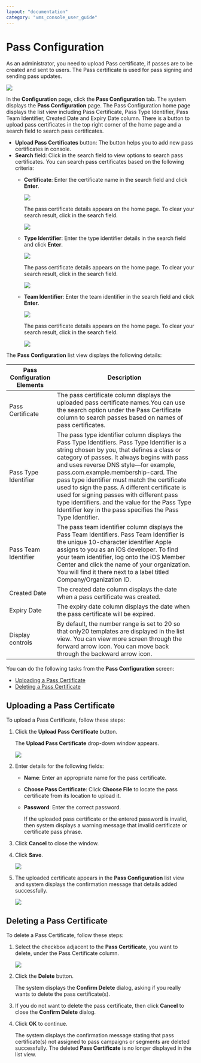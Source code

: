 ```yaml
---
layout: "documentation"
category: "vms_console_user_guide"
---
```

                             


Pass Configuration
==================

As an administrator, you need to upload Pass certificate, if passes are to be created and sent to users. The Pass certificate is used for pass signing and sending pass updates.

![](../Resources/Images/Settings/Configuration/passconfiguration/passcerthomescreen_636x193.png)

In the **Configuration** page, click the **Pass Configuration** tab. The system displays the **Pass Configuration** page. The Pass Configuration home page displays the list view including Pass Certificate, Pass Type Identifier, Pass Team Identifier, Created Date and Expiry Date column. There is a button to upload pass certificates in the top right corner of the home page and a search field to search pass certificates.

*   **Upload Pass Certificates** button: The button helps you to add new pass certificates in console.
*   **Search** field: Click in the search field to view options to search pass certificates. You can search pass certificates based on the following criteria:
    *   **Certificate**: Enter the certificate name in the search field and click **Enter**.
        
        ![](../Resources/Images/Settings/Configuration/passconfiguration/searchpasscertificate.png)
        
        The pass certificate details appears on the home page. To clear your search result, click in the search field.
        
        ![](../Resources/Images/Settings/Configuration/passconfiguration/resultpasscert_559x100.png)
        
    *   **Type Identifier**: Enter the type identifier details in the search field and click **Enter**.
        
        ![](../Resources/Images/Settings/Configuration/passconfiguration/searchpasstype.png)
        
        The pass certificate details appears on the home page. To clear your search result, click in the search field.
        
        ![](../Resources/Images/Settings/Configuration/passconfiguration/resultpassteam_556x95.png)
        
    *   **Team Identifier**: Enter the team identifier in the search field and click **Enter.**
        
        ![](../Resources/Images/Settings/Configuration/passconfiguration/searchteamidentifier.png)
        
        The pass certificate details appears on the home page. To clear your search result, click in the search field.
        
        ![](../Resources/Images/Settings/Configuration/passconfiguration/resultpasstype_561x92.png)
        

The **Pass Configuration** list view displays the following details:

  
| Pass Configuration Elements | Description |
| --- | --- |
| Pass Certificate | The pass certificate column displays the uploaded pass certificate names.You can use the search option under the Pass Certificate column to search passes based on names of pass certificates. |
| Pass Type Identifier | The pass type identifier column displays the Pass Type Identifiers. Pass Type Identifier is a string chosen by you, that defines a class or category of passes. It always begins with pass and uses reverse DNS style—for example, pass.com.example.membership-card. The pass type identifier must match the certificate used to sign the pass. A different certificate is used for signing passes with different pass type identifiers. and the value for the Pass Type Identifier key in the pass specifies the Pass Type Identifier. |
| Pass Team Identifier | The pass team identifier column displays the Pass Team Identifiers. Pass Team Identifier is the unique 10-character identifier Apple assigns to you as an iOS developer. To find your team identifier, log onto the iOS Member Center and click the name of your organization. You will find it there next to a label titled Company/Organization ID. |
| Created Date | The created date column displays the date when a pass certificate was created. |
| Expiry Date | The expiry date column displays the date when the pass certificate will be expired. |
| Display controls | By default, the number range is set to 20 so that only20 templates are displayed in the list view. You can view more screen through the forward arrow icon. You can move back through the backward arrow icon. |

You can do the following tasks from the **Pass Configuration** screen:

*   [Uploading a Pass Certificate](#uploading-a-pass-certificate)
*   [Deleting a Pass Certificate](#deleting-a-pass-certificate)

Uploading a Pass Certificate
----------------------------

To upload a Pass Certificate, follow these steps:

1.  Click the **Upload Pass Certificate** button.
    
    The **Upload Pass Certificate** drop-down window appears.
    
    ![](../Resources/Images/Settings/Configuration/passconfiguration/uploadpasscertificate_581x221.png)
    
2.  Enter details for the following fields:
    *   **Name**: Enter an appropriate name for the pass certificate.
    *   **Choose Pass Certificate**: Click **Choose File** to locate the pass certificate from its location to upload it.
    *   **Password**: Enter the correct password.
        
        If the uploaded pass certificate or the entered password is invalid, then system displays a warning message that invalid certificate or certificate pass phrase.
        
3.  Click **Cancel** to close the window.
4.  Click **Save**.
    
    ![](../Resources/Images/Settings/Configuration/passconfiguration/uploadpasscert2_594x240.png)
    
5.  The uploaded certificate appears in the **Pass Configuration** list view and system displays the confirmation message that details added successfully.  
      
    ![](../Resources/Images/Settings/Configuration/passconfiguration/addedpassinlistview_595x174.png)
    

Deleting a Pass Certificate
---------------------------

To delete a Pass Certificate, follow these steps:

1.  Select the checkbox adjacent to the **Pass Certificate**, you want to delete, under the Pass Certificate column.
    
    ![](../Resources/Images/Settings/Configuration/passconfiguration/deletingpasscertificate_598x98.png)
    
2.  Click the **Delete** button.
    
    The system displays the **Confirm Delete** dialog, asking if you really wants to delete the pass certificate(s).
    
3.  If you do not want to delete the pass certificate, then click **Cancel** to close the **Confirm Delete** dialog.
4.  Click **OK** to continue.
    
    The system displays the confirmation message stating that pass certificate(s) not assigned to pass campaigns or segments are deleted successfully. The deleted **Pass Certificate** is no longer displayed in the list view.
